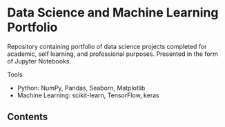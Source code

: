 # Data Science and Machine Learning Portfolio
Repository containing portfolio of data science projects completed for academic, self learning, and professional purposes. Presented in the form of Jupyter Notebooks.

Tools

* Python: NumPy, Pandas, Seaborn, Matplotlib
* Machine Learning: scikit-learn, TensorFlow, keras

## Contents


